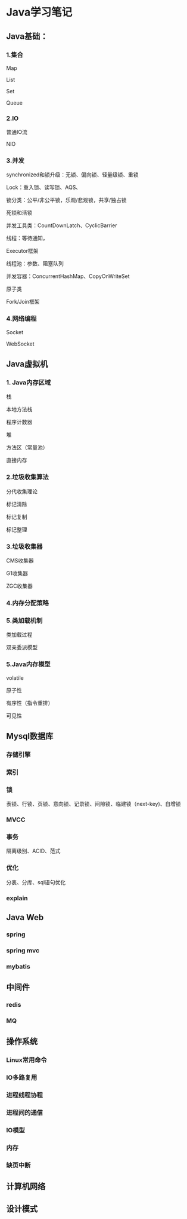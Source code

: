 # Java学习笔记

## Java基础：

### 1.集合

Map

List

Set

Queue

### 2.IO

普通IO流

NIO

### 3.并发

synchronized和锁升级：无锁、偏向锁、轻量级锁、重锁

Lock：重入锁、读写锁、AQS、

锁分类：公平/非公平锁，乐观/悲观锁，共享/独占锁

死锁和活锁

并发工具类：CountDownLatch、CyclicBarrier

线程：等待通知，

Executor框架

线程池：参数、阻塞队列

并发容器：ConcurrentHashMap、CopyOnWriteSet

原子类

Fork/Join框架

### 4.网络编程

Socket

WebSocket

## Java虚拟机

### 1. Java内存区域

栈

本地方法栈

程序计数器

堆

方法区（常量池）

直接内存

### 2.垃圾收集算法

分代收集理论

标记清除

标记复制

标记整理

### 3.垃圾收集器

CMS收集器

G1收集器

ZGC收集器

### 4.内存分配策略



### 5.类加载机制

类加载过程

双亲委派模型

### 5.Java内存模型

volatile

原子性

有序性（指令重排）

可见性



## Mysql数据库

### 存储引擎

### 索引

### 锁

表锁、行锁、页锁、意向锁、记录锁、间隙锁、临建锁（next-key)、自增锁

### MVCC

### 事务

隔离级别、ACID、范式

### 优化

分表、分库、sql语句优化

### explain

## Java Web

### spring

### spring mvc

### mybatis

## 中间件

### redis

### MQ



## 操作系统

### Linux常用命令

### IO多路复用

### 进程线程协程

### 进程间的通信

### IO模型

### 内存

### 缺页中断



## 计算机网络



## 设计模式

